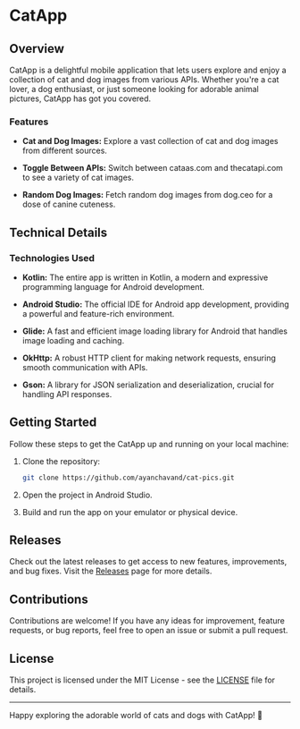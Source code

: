 # CatApp

## Overview

CatApp is a delightful mobile application that lets users explore and enjoy a collection of cat and dog images from various APIs. Whether you're a cat lover, a dog enthusiast, or just someone looking for adorable animal pictures, CatApp has got you covered.

### Features

- **Cat and Dog Images:** Explore a vast collection of cat and dog images from different sources.

- **Toggle Between APIs:** Switch between cataas.com and thecatapi.com to see a variety of cat images.

- **Random Dog Images:** Fetch random dog images from dog.ceo for a dose of canine cuteness.

## Technical Details

### Technologies Used

- **Kotlin:** The entire app is written in Kotlin, a modern and expressive programming language for Android development.

- **Android Studio:** The official IDE for Android app development, providing a powerful and feature-rich environment.

- **Glide:** A fast and efficient image loading library for Android that handles image loading and caching.

- **OkHttp:** A robust HTTP client for making network requests, ensuring smooth communication with APIs.

- **Gson:** A library for JSON serialization and deserialization, crucial for handling API responses.


## Getting Started

Follow these steps to get the CatApp up and running on your local machine:

1. Clone the repository:

   ```bash
   git clone https://github.com/ayanchavand/cat-pics.git
   ```

2. Open the project in Android Studio.

3. Build and run the app on your emulator or physical device.

## Releases

Check out the latest releases to get access to new features, improvements, and bug fixes. Visit the [Releases](https://github.com/your-username/cat-app/releases) page for more details.

## Contributions

Contributions are welcome! If you have any ideas for improvement, feature requests, or bug reports, feel free to open an issue or submit a pull request.

## License

This project is licensed under the MIT License - see the [LICENSE](LICENSE) file for details.

---

Happy exploring the adorable world of cats and dogs with CatApp! 🐾
